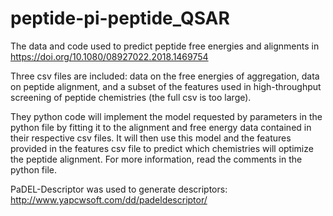 # peptide-pi-peptide_QSAR
The data and code used to predict peptide free energies and alignments in https://doi.org/10.1080/08927022.2018.1469754

Three csv files are included: data on the free energies of aggregation, data on peptide alignment, and a subset of the features used in high-throughput screening of peptide chemistries (the full csv is too large).

They python code will implement the model requested by parameters in the python file by fitting it to the alignment and free energy data contained in their respective csv files. It will then use this model and the features provided in the features csv file to predict which chemistries will optimize the peptide alignment. For more information, read the comments in the python file.

PaDEL-Descriptor was used to generate descriptors: http://www.yapcwsoft.com/dd/padeldescriptor/
